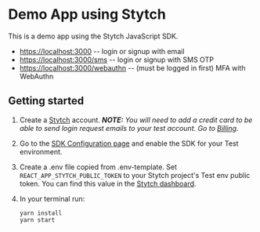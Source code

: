 # Demo App using Stytch

This is a demo app using the Stytch JavaScript SDK.

- [https://localhost:3000](https://localhost:3000) -- login or signup with email
- [https://localhost:3000/sms](https://localhost:3000/sms) -- login or signup with SMS OTP
- [https://localhost:3000/webauthn](https://localhost:3000/webauthn) -- (must be logged in first) MFA with WebAuthn

## Getting started

1. Create a [Stytch](https://stytch.com/start-now) account. _**NOTE:** You will need to add a credit card to be able to send login request emails to your test account. Go to [Billing](https://stytch.com/dashboard/settings/billing)._
2. Go to the [SDK Configuration page](https://stytch.com/dashboard/sdk-configuration) and enable the SDK for your Test environment.
3. Create a .env file copied from .env-template. Set `REACT_APP_STYTCH_PUBLIC_TOKEN` to your Stytch project's Test env public token. You can find this value in the [Stytch dashboard](https://stytch.com/dashboard/api-keys).
4. In your terminal run:

   ```
   yarn install
   yarn start
   ```
